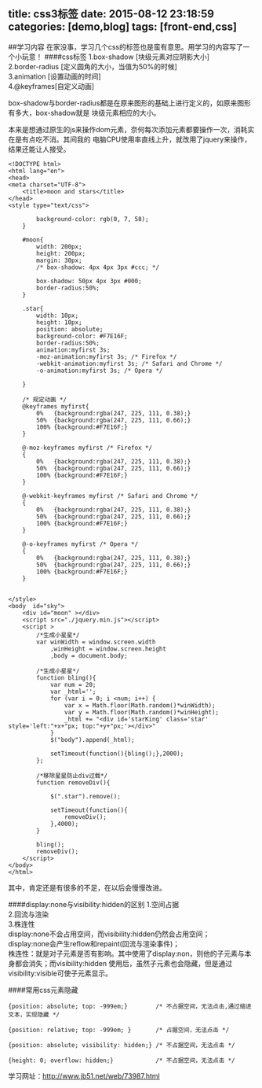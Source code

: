 title: css3标签
date: 2015-08-12 23:18:59
categories: [demo,blog]
tags: [front-end,css]
---
##学习内容
在家没事，学习几个css的标签也是蛮有意思。用学习的内容写了一个小玩意！
####css标签
1.box-shadow [块级元素对应阴影大小]  
2.border-radius [定义圆角的大小，当值为50%的时候]   
3.animation [设置动画的时间]    
4.@keyframes[自定义动画]

box-shadow与border-radius都是在原来图形的基础上进行定义的，如原来图形有多大，box-shadow就是
块级元素相应的大小。  

<!-- more -->

本来是想通过原生的js来操作dom元素，奈何每次添加元素都要操作一次，消耗实在是有点吃不消。其间我的
电脑CPU使用率直线上升，就改用了jquery来操作，结果还能让人接受。


	<!DOCTYPE html>
    <html lang="en">
    <head>
    <meta charset="UTF-8">
        <title>moon and stars</title>
    </head>
	<style type="text/css">
		
			background-color: rgb(0, 7, 58);
		}

		#moon{
			width: 200px;
			height: 200px;
			margin: 30px;
			/* box-shadow: 4px 4px 3px #ccc; */

			box-shadow: 50px 4px 3px #000;
			border-radius:50%;
		}

		.star{
			width: 10px;
			height: 10px;
			position: absolute;
			background-color: #F7E16F;
			border-radius:50%;
			animation:myfirst 3s;
			-moz-animation:myfirst 3s; /* Firefox */
			-webkit-animation:myfirst 3s; /* Safari and Chrome */
			-o-animation:myfirst 3s; /* Opera */

		}

		/* 规定动画 */
		@keyframes myfirst{
			0%   {background:rgba(247, 225, 111, 0.38);}
			50%  {background:rgba(247, 225, 111, 0.66);}
			100% {background:#F7E16F;}
		}

		@-moz-keyframes myfirst /* Firefox */
		{
			0%   {background:rgba(247, 225, 111, 0.38);}
			50%  {background:rgba(247, 225, 111, 0.66);}
			100% {background:#F7E16F;}
		}

		@-webkit-keyframes myfirst /* Safari and Chrome */
		{
			0%   {background:rgba(247, 225, 111, 0.38);}
			50%  {background:rgba(247, 225, 111, 0.66);}
			100% {background:#F7E16F;}
		}

		@-o-keyframes myfirst /* Opera */
		{
			0%   {background:rgba(247, 225, 111, 0.38);}
			50%  {background:rgba(247, 225, 111, 0.66);}
			100% {background:#F7E16F;}
		}


    </style>
    <body  id="sky"> 
    	<div id="moon" ></div>
    	<script src="./jquery.min.js"></script>
    	<script >
    		/*生成小星星*/
    		var winWidth = window.screen.width
    			,winHeight = window.screen.height
    			,body = document.body;
    
    		/*生成小星星*/
    		function bling(){
    			var num = 20;
    			var _html='';
    			for (var i = 0; i <num; i++) {
    				var x = Math.floor(Math.random()*winWidth);
    				var y = Math.floor(Math.random()*winHeight);
    		        _html += "<div id='starKing' class='star' style='left:"+x+"px; top:"+y+"px;'></div>" 
    			}
    			$("body").append(_html);

                setTimeout(function(){bling();},2000);
    		};
    
    		/*移除星星防止div过载*/
    		function removeDiv(){
    		
    			$(".star").remove();	

                setTimeout(function(){
                    removeDiv();    
                },4000);
    		}
                        
            bling();
            removeDiv();
    	</script>
    </body>
    </html>

其中，肯定还是有很多的不足，在以后会慢慢改进。

####display:none与visibility:hidden的区别
1.空间占据   
2.回流与渲染   
3.株连性  
display:none不会占用空间，而visibility:hidden仍然会占用空间；   
display:none会产生reflow和repaint(回流与渲染事件)；   
株连性：就是对子元素是否有影响。其中使用了display:non，则他的子元素与本身都会消失；而visibility:hidden
使用后，虽然子元素也会隐藏，但是通过visibility:visible可使子元素显示。  


####常用css元素隐藏

    {position: absolute; top: -999em;}        /* 不占据空间，无法点击,通过缩进文本，实现隐藏 */ 
    
    {position: relative; top: -999em; }       /* 占据空间，无法点击 */ 

    {position: absolute; visibility: hidden;} /* 不占据空间，无法点击 */

    {height: 0; overflow: hidden;}            /* 不占据空间，无法点击 */ 

    
学习网址：http://www.jb51.net/web/73987.html